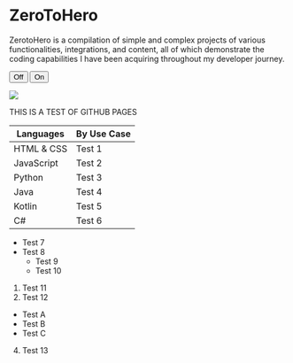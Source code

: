 # ZeroToHero
ZerotoHero is a compilation of simple and complex projects of various functionalities, integrations, and content, all of which demonstrate the coding capabilities I have been acquiring throughout my developer journey.

 <button onclick="off()">Off</button>
 <button onclick="on()">On</button>

<img src="https://images.unsplash.com/photo-1593642532454-e138e28a63f4?ixid=MnwxMjA3fDF8MHxzZWFyY2h8Mjh8fHRlY2hub2xvZ3l8ZW58MHx8MHx8&ixlib=rb-1.2.1&auto=format&fit=crop&w=900&q=60">

THIS IS A TEST OF GITHUB PAGES

Languages | By Use Case
------------ | -------------
HTML & CSS| Test 1
JavaScript | Test 2
Python | Test 3
Java | Test 4
Kotlin | Test 5
C# | Test 6

* Test 7
* Test 8
  * Test 9
  * Test 10
1. Test 11
2. Test 12
  * Test A
  * Test B
  * Test C
4. Test 13

